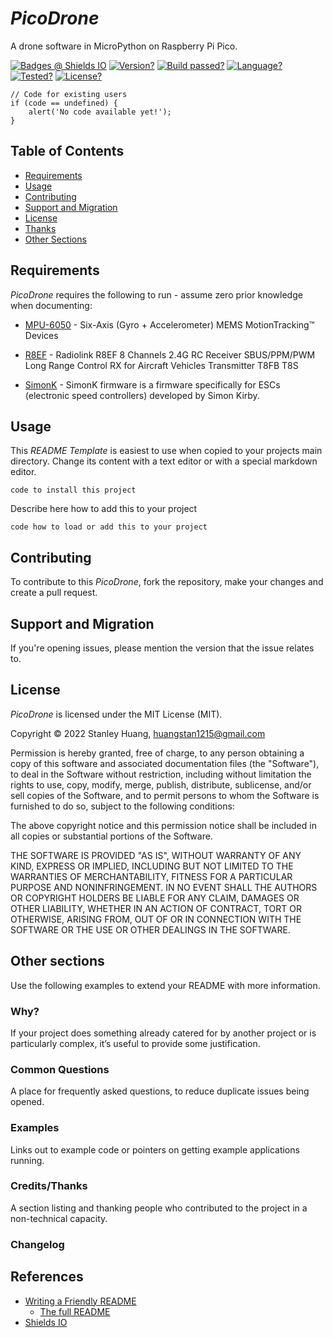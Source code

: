# _PicoDrone_
A drone software in MicroPython on Raspberry Pi Pico.

[![Badges @ Shields IO][shield-badges]][shields]
[![Version?][shield-version]][shields]
[![Build passed?][shield-build]][shields]
[![Language?][shield-markdown]][shields]
[![Tested?][shield-tested]][shields]
[![License?][shield-license]][shields]

    // Code for existing users 
    if (code == undefined) {
        alert('No code available yet!');
    }

## Table of Contents

- [Requirements](#requirements)
- [Usage](#usage)
- [Contributing](#contributing)
- [Support and Migration](#support-and-migration)
- [License](#license)
- [Thanks](#thanks)
- [Other Sections](#other-sections)

## Requirements

_PicoDrone_ requires the following to run - assume zero prior knowledge when documenting:

- [MPU-6050][mpu-6050] - Six-Axis (Gyro + Accelerometer) MEMS MotionTracking™ Devices

- [R8EF][r8ef] - Radiolink R8EF 8 Channels 2.4G RC Receiver SBUS/PPM/PWM Long Range Control RX for Aircraft Vehicles Transmitter T8FB T8S 
- [SimonK][simonk] - SimonK firmware is a firmware specifically for ESCs (electronic speed controllers) developed by
Simon Kirby.

## Usage

This _README Template_ is easiest to use when copied to your projects main directory. Change its content with a text editor or with a special markdown editor.

    code to install this project

Describe here how to add this to your project 

    code how to load or add this to your project

## Contributing

To contribute to this _PicoDrone_, fork the repository, make your changes and create a pull request.

## Support and Migration

If you're opening issues, please mention the version that the issue relates to. 

## License

_PicoDrone_ is licensed under the  MIT License (MIT).

Copyright © 2022 Stanley Huang, huangstan1215@gmail.com

Permission is hereby granted, free of charge, to any person obtaining a copy of this software and associated documentation files (the "Software"), to deal in the Software without restriction, including without limitation the rights to use, copy, modify, merge, publish, distribute, sublicense, and/or sell copies of the Software, and to permit persons to whom the Software is furnished to do so, subject to the following conditions:

The above copyright notice and this permission notice shall be included in all copies or substantial portions of the Software.

THE SOFTWARE IS PROVIDED "AS IS", WITHOUT WARRANTY OF ANY KIND, EXPRESS OR IMPLIED, INCLUDING BUT NOT LIMITED TO THE WARRANTIES OF MERCHANTABILITY, FITNESS FOR A PARTICULAR PURPOSE AND NONINFRINGEMENT. IN NO EVENT SHALL THE AUTHORS OR COPYRIGHT HOLDERS BE LIABLE FOR ANY CLAIM, DAMAGES OR OTHER LIABILITY, WHETHER IN AN ACTION OF CONTRACT, TORT OR OTHERWISE, ARISING FROM, OUT OF OR IN CONNECTION WITH THE SOFTWARE OR THE USE OR OTHER DEALINGS IN THE SOFTWARE.

## Other sections

Use the following examples to extend your README with more information.

### Why?

If your project does something already catered for by another project or is particularly complex, it’s useful to provide some justification.

### Common Questions

A place for frequently asked questions, to reduce duplicate issues being opened.

### Examples

Links out to example code or pointers on getting example applications running.

### Credits/Thanks

A section listing and thanking people who contributed to the project in a non-technical capacity.

### Changelog


## References

- [Writing a Friendly README][friendly-readme]
    - [The full README][full-readme]
- [Shields IO][shields]



[friendly-readme]: https://rowanmanning.com/posts/writing-a-friendly-readme/
[full-readme]:     https://gist.github.com/rowanmanning/77f31b2392dda1b58674#file-readme-md
[markdown]:        https://en.wikipedia.org/wiki/Markdown
[shields]:         https://shields.io/
[shield-badges]:   https://img.shields.io/badge/badges-@Shields%20IO-ff69b4.svg
[shield-version]:  https://img.shields.io/badge/version-1.0-blue.svg
[shield-build]:    https://img.shields.io/badge/build-passed-brightgreen.svg
[shield-markdown]: https://img.shields.io/badge/markdown-1.0.1-blue.svg
[shield-tested]:   https://img.shields.io/badge/tested-true-brightgreen.svg
[shield-license]:  https://img.shields.io/badge/license-MIT-blue.svg
[mpu-6050]:        https://invensense.tdk.com/products/motion-tracking/6-axis/mpu-6050/
[r8ef]:            https://www.radiolink.com/r8ef
[simonk]:          https://www.robotshop.com/media/files/pdf/lynxmotion-simonk-esc-guide.pdf

